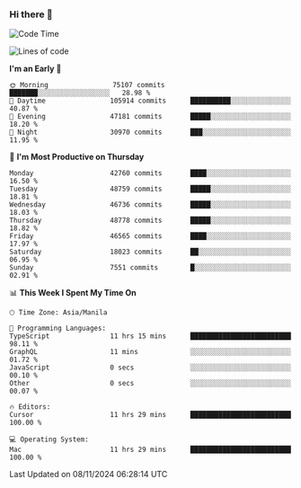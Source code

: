 ### Hi there 👋

<!--START_SECTION:waka-->
![Code Time](http://img.shields.io/badge/Code%20Time-5%2C687%20hrs%2020%20mins-blue)

![Lines of code](https://img.shields.io/badge/From%20Hello%20World%20I%27ve%20Written-117.4%20million%20lines%20of%20code-blue)

**I'm an Early 🐤** 

```text
🌞 Morning                75107 commits       ███████░░░░░░░░░░░░░░░░░░   28.98 % 
🌆 Daytime                105914 commits      ██████████░░░░░░░░░░░░░░░   40.87 % 
🌃 Evening                47181 commits       █████░░░░░░░░░░░░░░░░░░░░   18.20 % 
🌙 Night                  30970 commits       ███░░░░░░░░░░░░░░░░░░░░░░   11.95 % 
```
📅 **I'm Most Productive on Thursday** 

```text
Monday                   42760 commits       ████░░░░░░░░░░░░░░░░░░░░░   16.50 % 
Tuesday                  48759 commits       █████░░░░░░░░░░░░░░░░░░░░   18.81 % 
Wednesday                46736 commits       █████░░░░░░░░░░░░░░░░░░░░   18.03 % 
Thursday                 48778 commits       █████░░░░░░░░░░░░░░░░░░░░   18.82 % 
Friday                   46565 commits       ████░░░░░░░░░░░░░░░░░░░░░   17.97 % 
Saturday                 18023 commits       ██░░░░░░░░░░░░░░░░░░░░░░░   06.95 % 
Sunday                   7551 commits        █░░░░░░░░░░░░░░░░░░░░░░░░   02.91 % 
```


📊 **This Week I Spent My Time On** 

```text
🕑︎ Time Zone: Asia/Manila

💬 Programming Languages: 
TypeScript               11 hrs 15 mins      █████████████████████████   98.11 % 
GraphQL                  11 mins             ░░░░░░░░░░░░░░░░░░░░░░░░░   01.72 % 
JavaScript               0 secs              ░░░░░░░░░░░░░░░░░░░░░░░░░   00.10 % 
Other                    0 secs              ░░░░░░░░░░░░░░░░░░░░░░░░░   00.07 % 

🔥 Editors: 
Cursor                   11 hrs 29 mins      █████████████████████████   100.00 % 

💻 Operating System: 
Mac                      11 hrs 29 mins      █████████████████████████   100.00 % 
```


 Last Updated on 08/11/2024 06:28:14 UTC
<!--END_SECTION:waka-->


<!--
**rad182/rad182** is a ✨ _special_ ✨ repository because its `README.md` (this file) appears on your GitHub profile.

Here are some ideas to get you started:

- 🔭 I’m currently working on ...
- 🌱 I’m currently learning ...
- 👯 I’m looking to collaborate on ...
- 🤔 I’m looking for help with ...
- 💬 Ask me about ...
- 📫 How to reach me: ...
- 😄 Pronouns: ...
- ⚡ Fun fact: ...
-->
